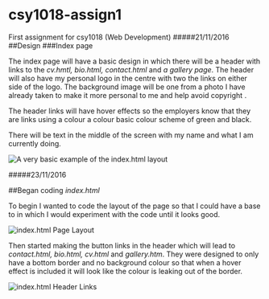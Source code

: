 # csy1018-assign1
First assignment for csy1018 (Web Development)
#####21/11/2016
##Design
###Index page

The index page will have a basic design in which there will be a header with links to the _cv.hmtl, bio.html, contact.html_ and _a gallery page_. The header will also have my personal logo in the centre with two the links on either side of the logo. The background image will be one from a photo I have already taken to make it more personal to me and help avoid copyright .

The header links will have hover effects so the employers know that they are links using a colour a colour basic colour scheme of green and black. 

There will be text in the middle of the screen with my name and what I am currently doing.

![A very basic example of the _index.html_ layout](https://i.gyazo.com/9dbdebda027921a148bbee8494b51bb4.png) 

#####23/11/2016

##Began coding _index.html_

To begin I wanted to code the layout of the page so that I could have a base to in which I would experiment with the code until it looks good.

![_index.html_ Page Layout](https://i.gyazo.com/2067f6e63442b60d44acc6831788ab93.png)

Then started making the button links in the header which will lead to _contact.html, bio.html, cv.html_ and _gallery.htm_. They were designed to only have a  bottom border and no background colour so that when a hover effect is included it will look like the colour is leaking out of the border. 

![_index.html_ Header Links](https://i.gyazo.com/2f93ec8f82bc1c2dba768984523c7763.jpg)